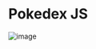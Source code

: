 # Pokedex JS

![image](https://github.com/profeMelola/LM-09-2023-24/assets/91023374/a063ca6c-3c17-4164-ba4f-ddf05955ed6b)

